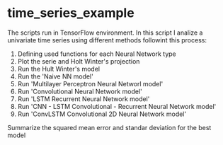 # time_series_example

The scripts run in TensorFlow environment.
In this script I analize a univariate time series using different methods followint this process:

1. Defining used functions for each Neural Network type
2. Plot the serie and Holt Winter's projection
3. Run the Hult Winter's model
4. Run the 'Naive NN model'
5. Run 'Multilayer Perceptron Neural Networl model'
6. Run 'Convolutional Neural Network model'
7. Run 'LSTM Recurrent Neural Network model'
8. Run 'CNN - LSTM Convolutional - Recurrent Neural Network model'
9. Run 'ConvLSTM Convolutional 2D Neural Network model'

Summarize the squared mean error and standar deviation for the best model
